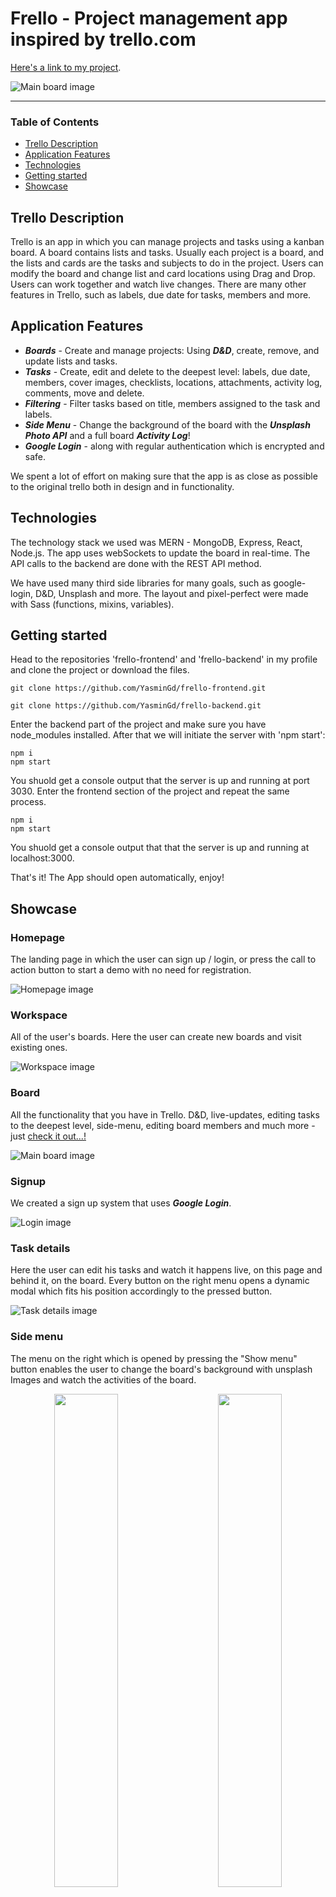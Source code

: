 # Frello - Project management app inspired by trello.com

[Here's a link to my project](https://frello-urbc.onrender.com/ "Frello link").

![Main board image](https://res.cloudinary.com/frello/image/upload/v1667464170/j5dtjwbvzxjz2lvzybv3.png "Board-main-page")

___

### Table of Contents
- [Trello Description](#trello-description)
- [Application Features](#application-features)
- [Technologies](#technologies)
- [Getting started](#getting-started)
- [Showcase](#showcase)

## Trello Description
Trello is an app in which you can manage projects and tasks using a kanban board. A board contains lists and tasks. Usually each project is a board, and the lists and cards are the tasks and subjects to do in the project. Users can modify the board and change list and card locations using Drag and Drop.
Users can work together and watch live changes. 
There are many other features in Trello, such as labels, due date for tasks, members and more. 

## Application Features
- ***Boards*** - Create and manage projects: Using ***D&D***, create, remove, and update lists and tasks.
- ***Tasks*** - Create, edit and delete to the deepest level: labels, due date, members, cover images, checklists, locations, attachments, activity log, comments, move and delete.
- ***Filtering*** - Filter tasks based on title, members assigned to the task and labels.
- ***Side Menu*** - Change the background of the board with the ***Unsplash Photo API*** and a full board ***Activity Log***!
- ***Google Login*** - along with regular authentication which is encrypted and safe.
 
We spent a lot of effort on making sure that the app is as close as possible to the original trello both in design and in functionality.

## Technologies

The technology stack we used was MERN - MongoDB, Express, React, Node.js.
The app uses webSockets to update the board in real-time.
The API calls to the backend are done with the REST API method.

We have used many third side libraries for many goals, such as google-login, D&D, Unsplash and more.
The layout and pixel-perfect were made with Sass (functions, mixins, variables). 

## Getting started

Head to the repositories 'frello-frontend' and 'frello-backend' in my profile and clone the project or download the files.

```
git clone https://github.com/YasminGd/frello-frontend.git
```

```
git clone https://github.com/YasminGd/frello-backend.git
```

Enter the backend part of the project and make sure you have node_modules installed. After that we will initiate the server with 'npm start':

```
npm i 
npm start
```

You shuold get a console output that the server is up and running at port 3030.
Enter the frontend section of the project and repeat the same process.

```
npm i 
npm start
```

You shuold get a console output that that the server is up and running at localhost:3000.

That's it! The App should open automatically, enjoy!

## Showcase

### Homepage
The landing page in which the user can sign up / login, or press the call to action button to start a demo with no need for registration.

![Homepage image](https://res.cloudinary.com/frello/image/upload/v1667464161/gyxllhvyxjssir0gc1p2.png "Home-page")

### Workspace
All of the user's boards. Here the user can create new boards and visit existing ones.

![Workspace image](https://res.cloudinary.com/frello/image/upload/v1667464151/igezrmnx0hgi3riuiv94.png "Workspace-page")

### Board
All the functionality that you have in Trello. D&D, live-updates, editing tasks to the deepest level, side-menu, editing board members and much more - just [check it out...!](https://frello-urbc.onrender.com/ "Frello link")

![Main board image](https://res.cloudinary.com/frello/image/upload/v1667464170/j5dtjwbvzxjz2lvzybv3.png "Board-main-page")

### Signup
We created a sign up system that uses ***Google Login***.

![Login image](https://res.cloudinary.com/frello/image/upload/v1667464229/k18oqfapuylkysdok2bd.png "sign-up-page")

### Task details
Here the user can edit his tasks and watch it happens live, on this page and behind it, on the board. Every button on the right menu opens a dynamic modal which fits his position accordingly to the pressed button.

![Task details image](https://res.cloudinary.com/frello/image/upload/v1667464196/fkof2kzi6kv2fkwriotu.png "task-details")


### Side menu
The menu on the right which is opened by pressing the "Show menu" button enables the user to change the board's background with unsplash Images and watch the activities of the board.

<p align="center">
  <img src="https://res.cloudinary.com/frello/image/upload/v1667464206/xrdqf372yp68lcxjp7kp.png" width="45%">
&nbsp; &nbsp; &nbsp; &nbsp;
  <img src="https://res.cloudinary.com/frello/image/upload/v1667464220/mpk7xau42fvwwaebokg7.png" width="45%">
</p>

### Some mobile!
Just a taste of the mobile experience. We used different **mixins**, **conditional rendering** and the **"mobile first"** approach. 

<p align="center">
<img src="https://res.cloudinary.com/frello/image/upload/v1667464191/r96utiiatbizpbxpm4fj.png" width="24%" /><img src="https://res.cloudinary.com/frello/image/upload/v1667464184/wv1o07jmwpumgxsgi0eh.png" width="24%" />
<img src="https://res.cloudinary.com/frello/image/upload/v1667464177/d7dwaizxasu00b18eudx.png" width="24%" /><img src="https://res.cloudinary.com/frello/image/upload/v1667464196/fkof2kzi6kv2fkwriotu.png" width="24%" />
</p>

### Authors
 - [Yasmin Gudha](https://github.com/YasminGd)
 - [Bar Ohayon](https://github.com/OhayoNB)
 - [Lee Sharon](https://github.com/leesharon)

